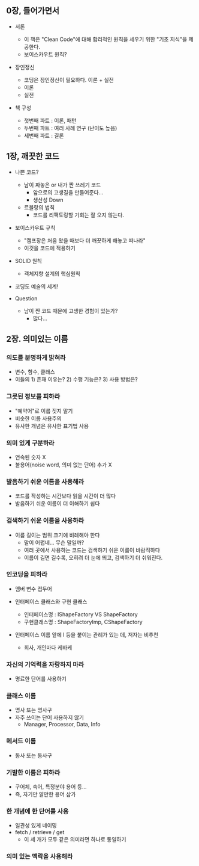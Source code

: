 ## 0장, 들어가면서

- 서론

  - 이 책은 "Clean Code"에 대해 합리적인 원칙을 세우기 위한 "기초 지식"을 제공한다.
  - 보이스카우트 원칙?

- 장인정신

  - 코딩은 장인정신이 필요하다. 이론 + 실전
  - 이론
  - 실전

- 책 구성
  - 첫번째 파트 : 이론, 패턴
  - 두번째 파트 : 여러 사례 연구 (난이도 높음)
  - 세번째 파트 : 결론

## 1장, 깨끗한 코드

- 나쁜 코드?

  - 남이 짜놓은 or 내가 짠 쓰레기 코드
    - 앞으로의 고생길을 만들어준다...
    - 생산성 Down
  - 르블랑의 법칙
    - 코드를 리팩토링할 기회는 잘 오지 않는다.

- 보이스카우트 규칙

  - "캠프장은 처음 왔을 때보다 더 깨끗하게 해놓고 떠나라"
  - 이것을 코드에 적용하기

- SOLID 원칙

  - 객체지향 설계의 핵심원칙

- 코딩도 예술의 세계!

- Question
  - 남이 짠 코드 때문에 고생한 경험이 있는가?
    - 많다...

## 2장. 의미있는 이름

### 의도를 분명하게 밝혀라

- 변수, 함수, 클래스
- 이들의 1) 존재 이유는? 2) 수행 기능은? 3) 사용 방법은?

### 그릇된 정보를 피하라

- "예약어"로 이름 짓지 말기
- 비슷한 이름 사용주의
- 유사한 개념은 유사한 표기법 사용

### 의미 있게 구분하라

- 연속된 숫자 X
- 불용어(noise word, 의미 없는 단어) 추가 X

### 발음하기 쉬운 이름을 사용해라

- 코드를 작성하는 시간보다 읽을 시간이 더 많다
- 발음하기 쉬운 이름이 더 이해하기 쉽다

### 검색하기 쉬운 이름을 사용하라

- 이름 길이는 범위 크기에 비례해야 한다
  - 말이 어렵네... 무슨 말일까?
  - 여러 곳에서 사용하는 코드는 검색하기 쉬운 이름이 바람직하다
  - 이름이 길면 길수록, 오히려 더 눈에 띄고, 검색하기 더 쉬워진다.

### 인코딩을 피하라

- 멤버 변수 접두어
- 인터페이스 클래스와 구현 클래스

  - 인터페이스명 : IShapeFactory VS ShapeFactory
  - 구현클래스명 : ShapeFactoryImp, CShapeFactory

- 인터페이스 이름 앞에 I 등을 붙이는 관례가 있는 데, 저자는 비추천
  - 회사, 개인마다 케바케

### 자신의 기억력을 자랑하지 마라

- 명료한 단어를 사용하기

### 클래스 이름

- 명사 또는 명사구
- 자주 쓰이는 단어 사용하지 않기
  - Manager, Processor, Data, Info

### 메서드 이름

- 동사 또는 동사구

### 기발한 이름은 피하라

- 구어체, 속어, 특정분야 용어 등...
- 즉, 자기만 알만한 용어 삼가

### 한 개념에 한 단어를 사용

- 일관성 있게 네이밍
- fetch / retrieve / get
  - 이 세 개가 모두 같은 의미라면 하나로 통일하기

### 의미 있는 맥락을 사용해라
